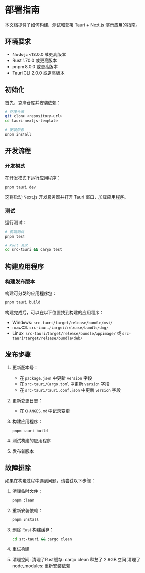 # 部署指南

本文档提供了如何构建、测试和部署 Tauri + Next.js 演示应用的指南。

## 环境要求

- Node.js v18.0.0 或更高版本
- Rust 1.70.0 或更高版本
- pnpm 8.0.0 或更高版本
- Tauri CLI 2.0.0 或更高版本

## 初始化

首先，克隆仓库并安装依赖：

```bash
# 克隆仓库
git clone <repository-url>
cd tauri-nextjs-template

# 安装依赖
pnpm install
```

## 开发流程

### 开发模式

在开发模式下运行应用程序：

```bash
pnpm tauri dev
```

这将启动 Next.js 开发服务器并打开 Tauri 窗口，加载应用程序。

### 测试

运行测试：

```bash
# 前端测试
pnpm test

# Rust 测试
cd src-tauri && cargo test
```

## 构建应用程序

### 构建发布版本

构建可分发的应用程序包：

```bash
pnpm tauri build
```

构建完成后，可以在以下位置找到构建的应用程序：

- Windows: `src-tauri/target/release/bundle/msi/`
- macOS: `src-tauri/target/release/bundle/dmg/`
- Linux: `src-tauri/target/release/bundle/appimage/` 或 `src-tauri/target/release/bundle/deb/`

## 发布步骤

1. 更新版本号：
   - 在 `package.json` 中更新 `version` 字段
   - 在 `src-tauri/Cargo.toml` 中更新 `version` 字段
   - 在 `src-tauri/tauri.conf.json` 中更新 `version` 字段

2. 更新变更日志：
   - 在 `CHANGES.md` 中记录变更

3. 构建应用程序：
   ```bash
   pnpm tauri build
   ```

4. 测试构建的应用程序

5. 发布新版本

## 故障排除

如果在构建过程中遇到问题，请尝试以下步骤：

1. 清理临时文件：
   ```bash
   pnpm clean
   ```

2. 重新安装依赖：
   ```bash
   pnpm install
   ```

3. 删除 Rust 构建缓存：
   ```bash
   cd src-tauri && cargo clean
   ```

4. 重试构建 

5. 清理空间:
清理了Rust缓存: cargo clean 释放了 2.9GB 空间
清理了node_modules: 重新安装依赖